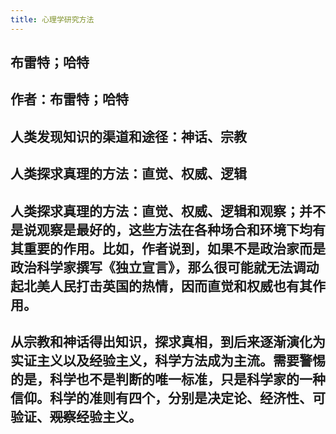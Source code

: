 ```yaml
---
title: 心理学研究方法
---
```


## 布雷特；哈特
## 
## 作者：布雷特；哈特
## 人类发现知识的渠道和途径：神话、宗教
##
## 人类探求真理的方法：直觉、权威、逻辑
## 人类探求真理的方法：直觉、权威、逻辑和观察；并不是说观察是最好的，这些方法在各种场合和环境下均有其重要的作用。比如，作者说到，如果不是政治家而是政治科学家撰写《独立宣言》，那么很可能就无法调动起北美人民打击英国的热情，因而直觉和权威也有其作用。
## 从宗教和神话得出知识，探求真相，到后来逐渐演化为实证主义以及经验主义，科学方法成为主流。需要警惕的是，科学也不是判断的唯一标准，只是科学家的一种信仰。科学的准则有四个，分别是决定论、经济性、可验证、~~观察~~经验主义。
##
##
##

